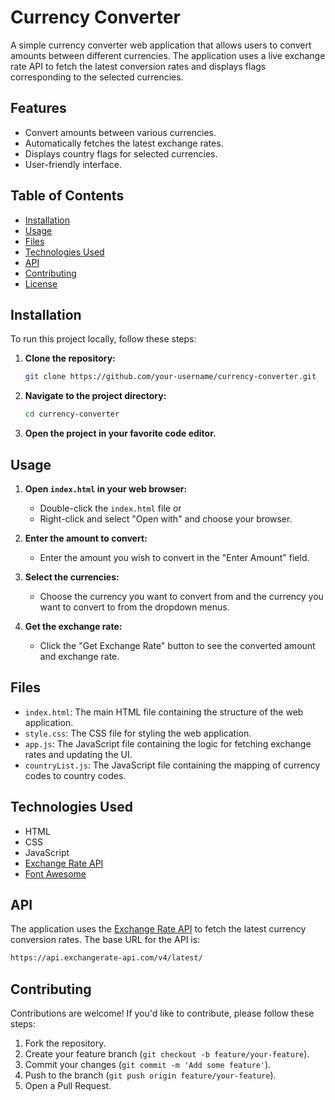 # Currency Converter

A simple currency converter web application that allows users to convert amounts between different currencies. The application uses a live exchange rate API to fetch the latest conversion rates and displays flags corresponding to the selected currencies.

## Features

- Convert amounts between various currencies.
- Automatically fetches the latest exchange rates.
- Displays country flags for selected currencies.
- User-friendly interface.

## Table of Contents

- [Installation](#installation)
- [Usage](#usage)
- [Files](#files)
- [Technologies Used](#technologies-used)
- [API](#api)
- [Contributing](#contributing)
- [License](#license)

## Installation

To run this project locally, follow these steps:

1. **Clone the repository:**
    ```sh
    git clone https://github.com/your-username/currency-converter.git
    ```

2. **Navigate to the project directory:**
    ```sh
    cd currency-converter
    ```

3. **Open the project in your favorite code editor.**

## Usage

1. **Open `index.html` in your web browser:**
    - Double-click the `index.html` file or
    - Right-click and select "Open with" and choose your browser.

2. **Enter the amount to convert:**
    - Enter the amount you wish to convert in the "Enter Amount" field.

3. **Select the currencies:**
    - Choose the currency you want to convert from and the currency you want to convert to from the dropdown menus.

4. **Get the exchange rate:**
    - Click the "Get Exchange Rate" button to see the converted amount and exchange rate.

## Files

- `index.html`: The main HTML file containing the structure of the web application.
- `style.css`: The CSS file for styling the web application.
- `app.js`: The JavaScript file containing the logic for fetching exchange rates and updating the UI.
- `countryList.js`: The JavaScript file containing the mapping of currency codes to country codes.

## Technologies Used

- HTML
- CSS
- JavaScript
- [Exchange Rate API](https://www.exchangerate-api.com/)
- [Font Awesome](https://fontawesome.com/)

## API

The application uses the [Exchange Rate API](https://www.exchangerate-api.com/) to fetch the latest currency conversion rates. The base URL for the API is:
```sh
https://api.exchangerate-api.com/v4/latest/
```

## Contributing

Contributions are welcome! If you'd like to contribute, please follow these steps:

1. Fork the repository.
2. Create your feature branch (`git checkout -b feature/your-feature`).
3. Commit your changes (`git commit -m 'Add some feature'`).
4. Push to the branch (`git push origin feature/your-feature`).
5. Open a Pull Request.
